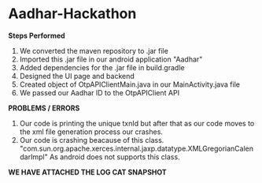 # Aadhar-Hackathon

**Steps Performed**
1. We converted the maven repository to .jar file
2. Imported this .jar file in our android application "Aadhar"
3. Added dependencies for the .jar file in build.gradle
4. Designed the UI page and backend
5. Created object of OtpAPIClientMain.java in our MainActivity.java file
6. We passed our Aadhar ID to the OtpAPIClient API

**PROBLEMS / ERRORS**
1. Our code is printing the unique txnId but after that as our code moves to the xml file generation process our crashes.
2. Our code is crashing beacause of this class. "com.sun.org.apache.xerces.internal.jaxp.datatype.XMLGregorianCalendarImpl"
As android does not supports this class.

**WE HAVE ATTACHED THE LOG CAT SNAPSHOT**
